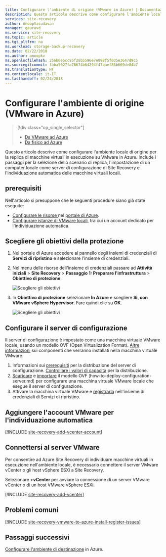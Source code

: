 ```yaml
---
title: Configurare l'ambiente di origine (VMware in Azure) | Documentazione Microsoft
description: Questo articolo descrive come configurare l'ambiente locale per avviare la replica di macchine virtuali VMware in Azure.
services: site-recovery
author: AnoopVasudavan
manager: gauravd
ms.service: site-recovery
ms.topic: article
ms.tgt_pltfrm: na
ms.workload: storage-backup-recovery
ms.date: 02/22/2018
ms.author: anoopkv
ms.openlocfilehash: 2b6b0e5cc95f28b5596e7e898f5f035e3647d9c5
ms.sourcegitcommit: fbba5027fa76674b64294f47baef85b669de04b7
ms.translationtype: HT
ms.contentlocale: it-IT
ms.lasthandoff: 02/24/2018
---
```

# <a name="set-up-the-source-environment-vmware-to-azure"></a>Configurare l'ambiente di origine (VMware in Azure)
> [!div class="op_single_selector"]
> * [Da VMware ad Azure](./site-recovery-set-up-vmware-to-azure.md)
> * [Da fisico ad Azure](./site-recovery-set-up-physical-to-azure.md)

Questo articolo descrive come configurare l'ambiente locale di origine per la replica di macchine virtuali in esecuzione su VMware in Azure. Include i passaggi per la selezione dello scenario di replica, l'impostazione di un computer locale come server di configurazione di Site Recovery e l'individuazione automatica delle macchine virtuali locali. 

## <a name="prerequisites"></a>prerequisiti

Nell'articolo si presuppone che le seguenti procedure siano già state eseguite:
- [Configurare le risorse ](tutorial-prepare-azure.md) nel [portale di Azure](http://portal.azure.com).
- [Configurare istanze di VMware locali](tutorial-prepare-on-premises-vmware.md), tra cui un account dedicato per l'individuazione automatica.



## <a name="choose-your-protection-goals"></a>Scegliere gli obiettivi della protezione

1. Nel portale di Azure accedere al pannello degli insiemi di credenziali di **Servizi di ripristino** e selezionare l'insieme di credenziali.
2. Nel menu delle risorse dell'insieme di credenziali passare ad **Attività iniziali** > **Site Recovery** > **Passaggio 1: Preparare l'infrastruttura** > **Obiettivo di protezione**.

    ![Scegliere gli obiettivi](./media/site-recovery-set-up-vmware-to-azure/choose-goals.png)
3. In **Obiettivo di protezione** selezionare **In Azure** e scegliere **Sì, con VMware vSphere Hypervisor**. Fare quindi clic su **OK**.

    ![Scegliere gli obiettivi](./media/site-recovery-set-up-vmware-to-azure/choose-goals2.png)

## <a name="set-up-the-configuration-server"></a>Configurare il server di configurazione

Il server di configurazione è impostato come una macchina virtuale VMware locale, usando un modello OVF (Open Virtualization Format). [Altre informazioni](concepts-vmware-to-azure-architecture.md) sui componenti che verranno installati nella macchina virtuale VMware. 

1. Informazioni sui [prerequisiti](how-to-deploy-configuration-server.md#prerequisites) per la distribuzione del server di configurazione. [Controllare i valori di capacità](how-to-deploy-configuration-server.md#capacity-planning) per la distribuzione.
2. [Scaricare](how-to-deploy-configuration-server.md#download-the-template) e [importare](how-to-deploy-configuration-server.md#import-the-template-in-vmware) il modello OVF (how-to-deploy-configuration-server.md) per configurare una macchina virtuale VMware locale che esegue il server di configurazione.
3. Attivare la macchina virtuale VMware e [registrarla](how-to-deploy-configuration-server.md#register-the-configuration-server) nell'insieme di credenziali di Servizi di ripristino.


## <a name="add-the-vmware-account-for-automatic-discovery"></a>Aggiungere l'account VMware per l'individuazione automatica

[!INCLUDE [site-recovery-add-vcenter-account](../../includes/site-recovery-add-vcenter-account.md)]

## <a name="connect-to-the-vmware-server"></a>Connettersi al server VMware

Per consentire ad Azure Site Recovery di individuare macchine virtuali in esecuzione nell'ambiente locale, è necessario connettere il server VMware vCenter o gli host vSphere ESXi a Site Recovery.

Selezionare **+vCenter** per avviare la connessione di un server VMware vCenter o di un host VMware vSphere ESXi.

[!INCLUDE [site-recovery-add-vcenter](../../includes/site-recovery-add-vcenter.md)]


## <a name="common-issues"></a>Problemi comuni
[!INCLUDE [site-recovery-vmware-to-azure-install-register-issues](../../includes/site-recovery-vmware-to-azure-install-register-issues.md)]


## <a name="next-steps"></a>Passaggi successivi
[Configurare l'ambiente di destinazione](./site-recovery-prepare-target-vmware-to-azure.md) in Azure.
